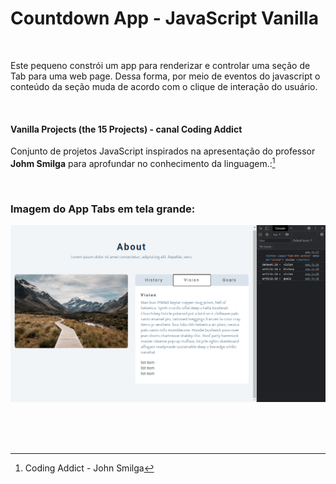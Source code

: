 # Countdown App - JavaScript Vanilla   

<br />

Este pequeno constrói um app para renderizar e controlar uma seção de Tab para uma web page. Dessa forma, por meio de eventos do javascript o conteúdo da seção muda de acordo com o clique de interação do usuário.

<br />

#### Vanilla Projects (the 15 Projects) -  canal Coding Addict

Conjunto de projetos JavaScript inspirados na apresentação do professor **Johm Smilga** para aprofundar no conhecimento da linguagem.:[^1]


<br />

### Imagem do App Tabs em tela grande:

![Imagem do App Scroll Function em tela grande](/public/images/javascript-vanilla-tab-section-01.png)



<br />


<br />
<br />

[^1]:Coding Addict - John Smilga 

